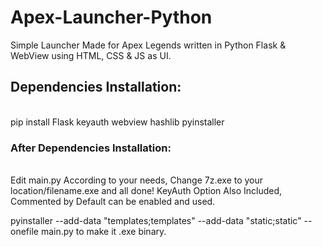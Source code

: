 # Apex-Launcher-Python
Simple Launcher Made for Apex Legends written in Python Flask &amp; WebView using HTML, CSS &amp; JS as UI. <br>
<h2>Dependencies Installation:</h2><br>
pip install Flask keyauth webview hashlib pyinstaller <br>
<h3>After Dependencies Installation:</h3><br>
Edit main.py According to your needs, Change 7z.exe to your location/filename.exe and all done!
KeyAuth Option Also Included, Commented by Default can be enabled and used.

pyinstaller --add-data "templates;templates" --add-data "static;static" --onefile main.py to make it .exe binary.
